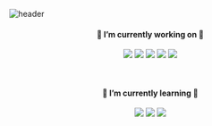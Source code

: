 ![header](https://capsule-render.vercel.app/api?type=Waving&color=5a8e65&height=100&section=header)

<div align="center">

<h4>🔭 I’m currently working on 🔭</h4>

  
  <img src="https://img.shields.io/badge/react-61DAFB?style=for-the-badge&logo=react&logoColor=black"> <img src="https://img.shields.io/badge/typescript-3178C6?style=for-the-badge&logo=typescript&logoColor=white"> <img src="https://img.shields.io/badge/javascript-F7DF1E?style=for-the-badge&logo=javascript&logoColor=black"> <img src="https://img.shields.io/badge/html5-E34F26?style=for-the-badge&logo=html5&logoColor=white"> <img src="https://img.shields.io/badge/css3-1572B6?style=for-the-badge&logo=css3&logoColor=white">

  <br>
<h4>🌱 I’m currently learning 🌱</h4>


<img src="https://img.shields.io/badge/flutter-02569B?style=for-the-badge&logo=flutter&logoColor=white"> <img src="https://img.shields.io/badge/graphql-E10098?style=for-the-badge&logo=graphql&logoColor=white"> <img src="https://img.shields.io/badge/firebase-FFCA28?style=for-the-badge&logo=firebase&logoColor=black">

</div>





<!--
![HamsterStudent's GitHub stats](https://github-readme-stats.vercel.app/api?username=HamsterStudent&show_icons=true&theme=shadow_green)
**HamsterStudent/HamsterStudent** is a ✨ _special_ ✨ repository because its `README.md` (this file) appears on your GitHub profile.

Here are some ideas to get you started:

- 🔭 I’m currently working on ...
- 🌱 I’m currently learning ...
- 👯 I’m looking to collaborate on ...
- 🤔 I’m looking for help with ...
- 💬 Ask me about ...
- 📫 How to reach me: ...
- 😄 Pronouns: ...
- ⚡ Fun fact: ...
-->
